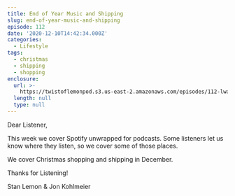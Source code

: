 ```yaml
---
title: End of Year Music and Shipping
slug: end-of-year-music-and-shipping
episode: 112
date: '2020-12-10T14:42:34.000Z'
categories:
  - Lifestyle
tags:
  - christmas
  - shipping
  - shopping
enclosure:
  url: >-
    https://twistoflemonpod.s3.us-east-2.amazonaws.com/episodes/112-lwatol-20201210.mp3
  length: null
  type: null
---
```


Dear Listener,

This week we cover Spotify unwrapped for podcasts. Some listeners let us know where they listen, so we cover some of those places.

We cover Christmas shopping and shipping in December.

Thanks for Listening!

Stan Lemon & Jon Kohlmeier
